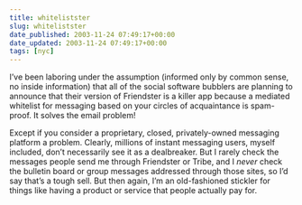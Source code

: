 ```yaml
---
title: whitelistster
slug: whitelistster
date_published: 2003-11-24 07:49:17+00:00
date_updated: 2003-11-24 07:49:17+00:00
tags: [nyc]
---
```

I’ve been laboring under the assumption (informed only by common sense, no inside information) that all of the social software bubblers are planning to announce that their version of Friendster is a killer app because a mediated whitelist for messaging based on your circles of acquaintance is spam-proof. It solves the email problem!

Except if you consider a proprietary, closed, privately-owned messaging platform a problem. Clearly, millions of instant messaging users, myself included, don’t necessarily see it as a dealbreaker. But I rarely check the messages people send me through Friendster or Tribe, and I *never* check the bulletin board or group messages addressed through those sites, so I’d say that’s a tough sell. But then again, I’m an old-fashioned stickler for things like having a product or service that people actually pay for.

